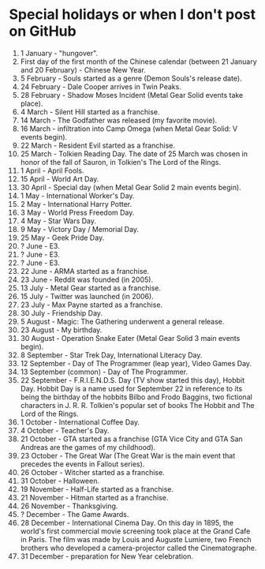 # Special holidays or when I don't post on GitHub

1. 1 January - "hungover".
2. First day of the first month of the Chinese calendar (between 21 January and 20 February) - Chinese New Year.
3. 5 February - Souls started as a genre (Demon Souls's release date).
4. 24 February - Dale Cooper arrives in Twin Peaks.
5. 28 February - Shadow Moses Incident (Metal Gear Solid events take place).
6. 4 March - Silent Hill started as a franchise.
7. 14 March - The Godfather was released (my favorite movie).
8. 16 March - infiltration into Camp Omega (when Metal Gear Solid: V events begin).
9. 22 March - Resident Evil started as a franchise.
10. 25 March - Tolkien Reading Day. The date of 25 March was chosen in honor of the fall of Sauron, in Tolkien's The Lord of the Rings.
11. 1 April - April Fools.
12. 15 April - World Art Day.
13. 30 April - Special day (when Metal Gear Solid 2 main events begin).
14. 1 May - International Worker's Day.
15. 2 May - International Harry Potter.
16. 3 May - World Press Freedom Day.
17. 4 May - Star Wars Day.
18. 9 May - Victory Day / Memorial Day.
19. 25 May - Geek Pride Day.
20. ? June - E3.
21. ? June - E3.
22. ? June - E3.
23. 22 June - ARMA started as a franchise.
24. 23 June - Reddit was founded (in 2005).
25. 13 July - Metal Gear started as a franchise.
26. 15 July - Twitter was launched (in 2006).
27. 23 July - Max Payne started as a franchise.
28. 30 July - Friendship Day.
29. 5 August - Magic: The Gathering underwent a general release.
30. 23 August - My birthday.
31. 30 August - Operation Snake Eater (Metal Gear Solid 3 main events begin).
32. 8 September - Star Trek Day, International Literacy Day.
33. 12 September - Day of The Programmer (leap year), Video Games Day.
34. 13 September (common) - Day of The Programmer.
35. 22 September - F.R.I.E.N.D.S. Day (TV show started this day), Hobbit Day. Hobbit Day is a name used for September 22 in reference to its being the birthday of the hobbits Bilbo and Frodo Baggins, two fictional characters in J. R. R. Tolkien's popular set of books The Hobbit and The Lord of the Rings.
36. 1 October - International Coffee Day.
37. 4 October - Teacher's Day.
38. 21 October - GTA started as a franchise (GTA Vice City and  GTA San Andreas are the games of my childhood).
39. 23 October - The Great War (The Great War is the main event that precedes the events in Fallout series).
40. 26 October - Witcher started as a franchise.
41. 31 October - Halloween.
42. 19 November - Half-Life started as a franchise.
43. 21 November - Hitman started as a franchise.
44. 26 November - Thanksgiving.
45. ? December - The Game Awards.
46. 28 December - International Cinema Day. On this day in 1895, the world's first commercial movie screening took place at the Grand Cafe in Paris. The film was made by Louis and Auguste Lumiere, two French brothers who developed a camera-projector called the Cinematographe.
47. 31 December - preparation for New Year celebration.
